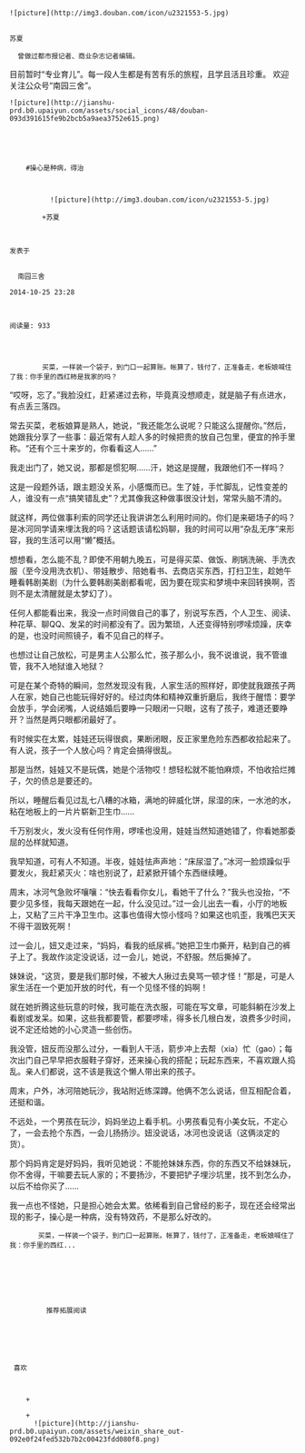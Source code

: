 
    
  
    ![picture](http://img3.douban.com/icon/u2321553-5.jpg)
    

    苏夏
  
      曾做过都市报记者、商业杂志记者编辑。
目前暂时“专业育儿”。每一段人生都是有苦有乐的旅程，且学且活且珍重。
欢迎关注公众号“南园三舍”。

  
  
    ![picture](http://jianshu-prd.b0.upaiyun.com/assets/social_icons/48/douban-093d391615fe9b2bcb5a9aea3752e615.png)
  


    
      
        #操心是种病，得治
        
          
            
              ![picture](http://img3.douban.com/icon/u2321553-5.jpg)
            
            +苏夏
        
        
    
    发表于 

    
      南园三舍

    2014-10-25 23:28

    

    阅读量: 933
  


        
            买菜，一样装一个袋子，到门口一起算账。帐算了，钱付了，正准备走，老板娘喊住了我：你手里的西红柿是我家的吗？

  “哎呀，忘了。”我脸没红，赶紧递过去称，毕竟真没想顺走，就是脑子有点进水，有点丢三落四。

  常去买菜，老板娘算是熟人，她说，“我还能怎么说呢？只能这么提醒你。”然后，她跟我分享了一些事：最近常有人趁人多的时候把贵的放自己包里，便宜的拎手里称。“还有个三十来岁的，你看看这人……”

  我走出门了，她又说，那都是惯犯啊……汗，她这是提醒，我跟他们不一样吗？

  这是一段题外话，跟主题没关系，小感慨而已。生了娃，手忙脚乱，记性变差的人，谁没有一点“搞笑错乱史”？尤其像我这种做事很没计划，常常头脑不清的。

  就这样，两位做事利索的同学还让我讲讲怎么利用时间的。你们是来砸场子的吗？是冰河同学请来埋汰我的吗？这话题该请松妈聊，我的时间可以用“杂乱无序”来形容，我的生活可以用“懒”概括。

  想想看，怎么能不乱？即使不用朝九晚五，可是得买菜、做饭、刷锅洗碗、手洗衣服（至今没用洗衣机）、带娃散步、陪她看书、去商店买东西，打扫卫生，趁她午睡看韩剧美剧（为什么要韩剧美剧都看呢，因为要在现实和梦境中来回转换啊，否则不是太清醒就是太梦幻了）。

  任何人都能看出来，我没一点时间做自己的事了，别说写东西，个人卫生、阅读、种花草、聊QQ、发呆的时间都没有了。因为繁琐，人还变得特别啰嗦烦躁，庆幸的是，也没时间照镜子，看不见自己的样子。

  也想过让自己放松，可是男主人公那么忙，孩子那么小，我不说谁说，我不管谁管，我不入地狱谁入地狱？

  可是在某个奇特的瞬间，忽然发现没有我，人家生活的照样好，即使就我跟孩子两人在家，她自己也能玩得好好的。经过肉体和精神双重折磨后，我终于醒悟：要学会放手，学会闭嘴，人说结婚后要睁一只眼闭一只眼，这有了孩子，难道还要睁开？当然是两只眼都闭最好了。

  有时候实在太累，娃娃还玩得很疯，果断闭眼，反正家里危险东西都收拾起来了。有人说，孩子一个人放心吗？肯定会搞得很乱。

  那是当然，娃娃又不是玩偶，她是个活物哎！想轻松就不能怕麻烦，不怕收拾烂摊子，欠的债总是要还的。

  所以，睡醒后看见过乱七八糟的冰箱，满地的碎威化饼，尿湿的床，一水池的水，粘在地板上的一片片崭新卫生巾……

  千万别发火，发火没有任何作用，啰嗦也没用，娃娃当然知道她错了，你看她那委屈的怂样就知道。

  我早知道，可有人不知道。半夜，娃娃怯声声地：“床尿湿了。”冰河一脸烦躁似乎要发火，我赶紧灭火：啥也别说了，赶紧掀开铺个东西继续睡。

  周末，冰河气急败坏嚷嚷：“快去看看你女儿，看她干了什么？”我头也没抬，“不要少见多怪，我每天跟她在一起，什么没见过。”过一会儿出去一看，小厅的地板上，又粘了三片干净卫生巾。这事也值得大惊小怪吗？如果这也叽歪，我嘴巴天天不得干涸致死啊！

  过一会儿，妞又走过来，“妈妈，看我的纸尿裤。”她把卫生巾撕开，粘到自己的裤子上了。我故作淡定没说话，过一会儿，她说，不舒服。然后撕掉了。

  妹妹说，“这货，要是我们那时候，不被大人揪过去臭骂一顿才怪！”那是，可是人家生活在一个更加开放的时代，有一个见怪不怪的妈啊！

  就在她折腾这些玩意的时候，我可能在洗衣服，可能在写文章，可能斜躺在沙发上看剧或发呆。如果，这些我都要管，都要啰嗦，得多长几根白发，浪费多少时间，说不定还给她的小心灵造一些创伤。

  我没管，妞反而没那么过分，一看到人干活，箭步冲上去帮（xia）忙（gao）；每次出门自己早早把衣服鞋子穿好，还来操心我的搭配；玩起东西来，不喜欢跟人捣乱。亲人们都说，这不该是我这个懒人带出来的孩子。

  周末，户外，冰河陪她玩沙，我站附近练深蹲。他俩不怎么说话，但互相配合着，还挺和谐。

  不远处，一个男孩在玩沙，妈妈坐边上看手机。小男孩看见有小美女玩，不定心了，一会去抢个东西，一会儿扬扬沙。妞没说话，冰河也没说话（这俩淡定的货）。

  那个妈妈肯定是好妈妈，我听见她说：不能抢妹妹东西，你的东西又不给妹妹玩，你不舍得，干嘛要去玩人家的；不要扬沙，不要把铲子埋沙坑里，找不到怎么办，以后不给你买了……

  我一点也不怪她，只是担心她会太累。依稀看到自己曾经的影子，现在还会经常出现的影子，操心是一种病，没有特效药，不是那么好改的。


        
           买菜，一样装一个袋子，到门口一起算账。帐算了，钱付了，正准备走，老板娘喊住了我：你手里的西红...
      
    
    
      
      
      
          
             推荐拓展阅读
        
      
    
    
      
          
     喜欢

      
      
        +
                  
        +
          ![picture](http://jianshu-prd.b0.upaiyun.com/assets/weixin_share_out-092e0f24fed532b7b2c00423fdd080f8.png)
        
      
    
  


